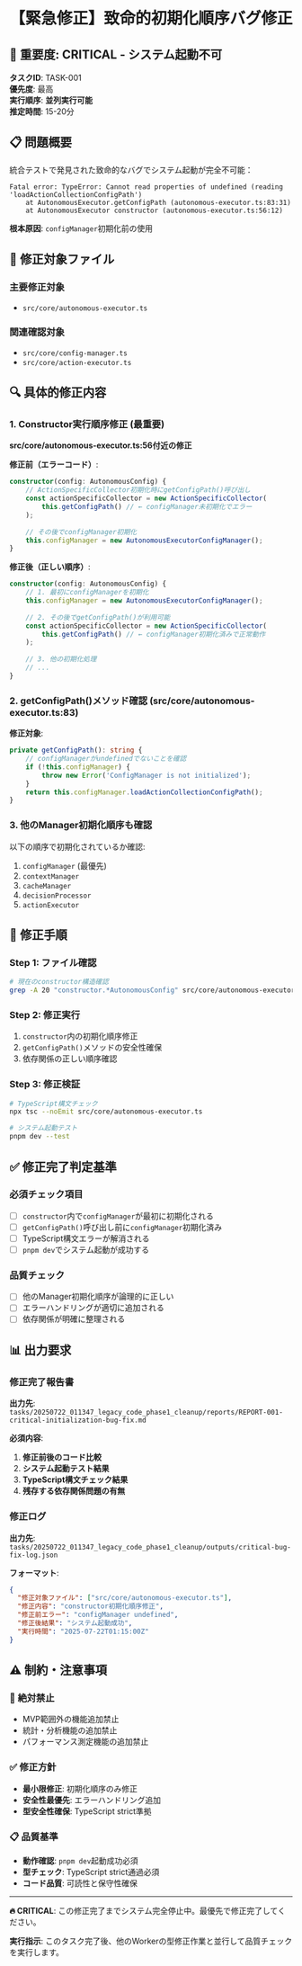 # 【緊急修正】致命的初期化順序バグ修正

## 🚨 **重要度**: **CRITICAL - システム起動不可**

**タスクID**: TASK-001  
**優先度**: 最高  
**実行順序**: **並列実行可能**  
**推定時間**: 15-20分

## 📋 **問題概要**

統合テストで発見された致命的なバグでシステム起動が完全不可能：

```
Fatal error: TypeError: Cannot read properties of undefined (reading 'loadActionCollectionConfigPath')
    at AutonomousExecutor.getConfigPath (autonomous-executor.ts:83:31)
    at AutonomousExecutor constructor (autonomous-executor.ts:56:12)
```

**根本原因**: `configManager`初期化前の使用

## 🎯 **修正対象ファイル**

### 主要修正対象
- `src/core/autonomous-executor.ts`

### 関連確認対象  
- `src/core/config-manager.ts`
- `src/core/action-executor.ts`

## 🔍 **具体的修正内容**

### 1. Constructor実行順序修正 (最重要)

**src/core/autonomous-executor.ts:56付近の修正**

**修正前（エラーコード）**:
```typescript
constructor(config: AutonomousConfig) {
    // ActionSpecificCollector初期化時にgetConfigPath()呼び出し
    const actionSpecificCollector = new ActionSpecificCollector(
        this.getConfigPath() // ← configManager未初期化でエラー
    );
    
    // その後でconfigManager初期化
    this.configManager = new AutonomousExecutorConfigManager();
}
```

**修正後（正しい順序）**:
```typescript
constructor(config: AutonomousConfig) {
    // 1. 最初にconfigManagerを初期化
    this.configManager = new AutonomousExecutorConfigManager();
    
    // 2. その後でgetConfigPath()が利用可能
    const actionSpecificCollector = new ActionSpecificCollector(
        this.getConfigPath() // ← configManager初期化済みで正常動作
    );
    
    // 3. 他の初期化処理
    // ...
}
```

### 2. getConfigPath()メソッド確認 (src/core/autonomous-executor.ts:83)

**修正対象**:
```typescript
private getConfigPath(): string {
    // configManagerがundefinedでないことを確認
    if (!this.configManager) {
        throw new Error('ConfigManager is not initialized');
    }
    return this.configManager.loadActionCollectionConfigPath();
}
```

### 3. 他のManager初期化順序も確認

以下の順序で初期化されているか確認:
1. `configManager` (最優先)
2. `contextManager` 
3. `cacheManager`
4. `decisionProcessor`
5. `actionExecutor`

## 🔧 **修正手順**

### Step 1: ファイル確認
```bash
# 現在のconstructor構造確認
grep -A 20 "constructor.*AutonomousConfig" src/core/autonomous-executor.ts
```

### Step 2: 修正実行
1. `constructor`内の初期化順序修正
2. `getConfigPath()`メソッドの安全性確保  
3. 依存関係の正しい順序確認

### Step 3: 修正検証
```bash
# TypeScript構文チェック
npx tsc --noEmit src/core/autonomous-executor.ts

# システム起動テスト
pnpm dev --test
```

## ✅ **修正完了判定基準**

### 必須チェック項目
- [ ] `constructor`内で`configManager`が最初に初期化される
- [ ] `getConfigPath()`呼び出し前に`configManager`初期化済み  
- [ ] TypeScript構文エラーが解消される
- [ ] `pnpm dev`でシステム起動が成功する

### 品質チェック
- [ ] 他のManager初期化順序が論理的に正しい
- [ ] エラーハンドリングが適切に追加される
- [ ] 依存関係が明確に整理される

## 📊 **出力要求**

### 修正完了報告書
**出力先**: `tasks/20250722_011347_legacy_code_phase1_cleanup/reports/REPORT-001-critical-initialization-bug-fix.md`

**必須内容**:
1. **修正前後のコード比較**
2. **システム起動テスト結果**  
3. **TypeScript構文チェック結果**
4. **残存する依存関係問題の有無**

### 修正ログ
**出力先**: `tasks/20250722_011347_legacy_code_phase1_cleanup/outputs/critical-bug-fix-log.json`

**フォーマット**:
```json
{
  "修正対象ファイル": ["src/core/autonomous-executor.ts"],
  "修正内容": "constructor初期化順序修正",
  "修正前エラー": "configManager undefined",
  "修正後結果": "システム起動成功",
  "実行時間": "2025-07-22T01:15:00Z"
}
```

## ⚠️ **制約・注意事項**

### 🚫 **絶対禁止**
- MVP範囲外の機能追加禁止
- 統計・分析機能の追加禁止  
- パフォーマンス測定機能の追加禁止

### ✅ **修正方針**
- **最小限修正**: 初期化順序のみ修正
- **安全性最優先**: エラーハンドリング追加
- **型安全性確保**: TypeScript strict準拠

### 📋 **品質基準**
- **動作確認**: `pnpm dev`起動成功必須
- **型チェック**: TypeScript strict通過必須
- **コード品質**: 可読性と保守性確保

---

**🔥 CRITICAL**: この修正完了までシステム完全停止中。最優先で修正完了してください。

**実行指示**: このタスク完了後、他のWorkerの型修正作業と並行して品質チェックを実行します。